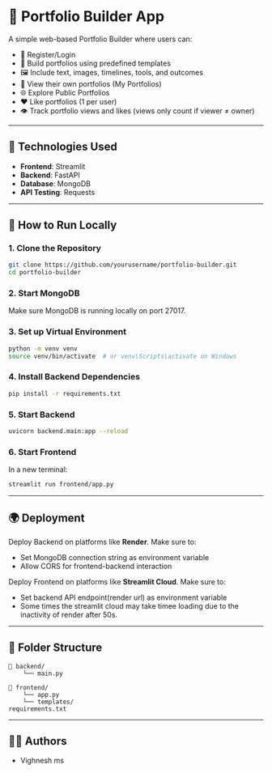 # 📁 Portfolio Builder App

A simple web-based Portfolio Builder where users can:
- 👤 Register/Login
- 🧱 Build portfolios using predefined templates
- 🖼️ Include text, images, timelines, tools, and outcomes
- 💼 View their own portfolios (My Portfolios)
- 🌐 Explore Public Portfolios
- ❤️ Like portfolios (1 per user)
- 👁️ Track portfolio views and likes (views only count if viewer ≠ owner)

---

## 🔧 Technologies Used

- **Frontend**: Streamlit
- **Backend**: FastAPI
- **Database**: MongoDB
- **API Testing**: Requests

---

## 🚀 How to Run Locally

### 1. Clone the Repository
```bash
git clone https://github.com/yourusername/portfolio-builder.git
cd portfolio-builder
```

### 2. Start MongoDB

Make sure MongoDB is running locally on port 27017.

### 3. Set up Virtual Environment
```bash
python -m venv venv
source venv/bin/activate  # or venv\Scripts\activate on Windows
```

### 4. Install Backend Dependencies
```bash
pip install -r requirements.txt
```

### 5. Start Backend
```bash
uvicorn backend.main:app --reload
```

### 6. Start Frontend
In a new terminal:
```bash
streamlit run frontend/app.py
```

---

## 🌍 Deployment

Deploy Backend on platforms like **Render**. Make sure to:
- Set MongoDB connection string as environment variable
- Allow CORS for frontend-backend interaction

Deploy Frontend on platforms like **Streamlit Cloud**. Make sure to:
- Set backend API endpoint(render url) as environment variable
- Some times the streamlit cloud may take timee loading due to the inactivity of render after 50s.

---

## 📄 Folder Structure

```
📁 backend/
    └── main.py
    
📁 frontend/
    └── app.py
    └── templates/
requirements.txt
```

---

## 🧑‍💻 Authors

- Vighnesh ms

